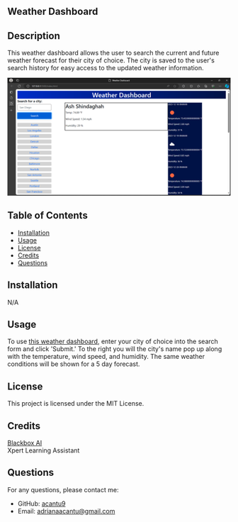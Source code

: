 ## Weather Dashboard
 
  
 
## Description
 
This weather dashboard allows the user to search the current and future weather forecast for their city of choice. The city is saved to the user's search history for easy access to the updated weather information.

![Screenshot](/assets/Screenshot.png)
 
## Table of Contents
 
- [Installation](#installation)
- [Usage](#usage)
- [License](#license)
- [Credits](#credits)
- [Questions](#questions)
 
## Installation
 
N/A
 
## Usage
 
To use [this weather dashboard](https://acantu9.github.io/weather-dashboard/), enter your city of choice into the search form and click 'Submit.' To the right you will the city's name pop up along with the temperature, wind speed, and humidity. The same weather conditions will be shown for a 5 day forecast.
  
## License

This project is licensed under the MIT License.
  
 
## Credits
 
[Blackbox AI](https://www.blackbox.ai/)<br>
Xpert Learning Assistant
 
 
## Questions
 
For any questions, please contact me:
 
- GitHub: [acantu9](https://github.com/acantu9)
- Email: adrianaacantu@gmail.com
  